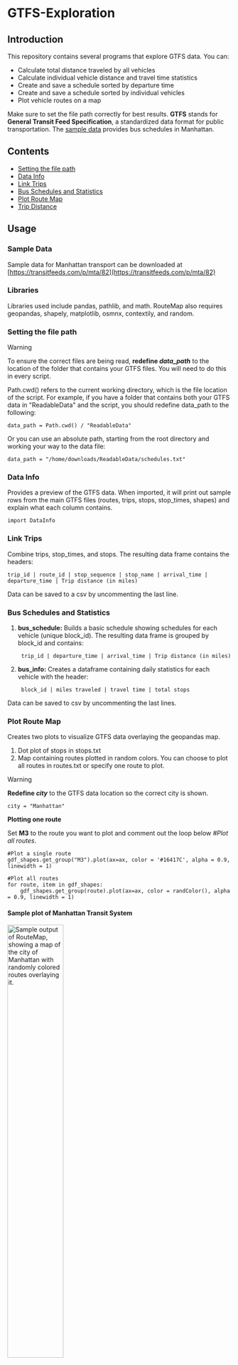 # GTFS-Exploration
## Introduction
This repository contains several programs that explore GTFS data. 
You can:
- Calculate total distance traveled by all vehicles
- Calculate individual vehicle distance and travel time statistics
- Create and save a schedule sorted by departure time
- Create and save a schedule sorted by individual vehicles
- Plot vehicle routes on a map

Make sure to set the file path correctly for best results.
**GTFS** stands for **General Transit Feed Specification**, a standardized data format for public transportation. The [sample data](https://transitfeeds.com/p/mta/82) provides bus schedules in Manhattan.

## Contents
- [Setting the file path](#Setting-the-file-path)
- [Data Info](#Data-Info)
- [Link Trips](#Link-Trips)
- [Bus Schedules and Statistics](#Bus-Schedules-and-Statistics)
- [Plot Route Map](#Route-Map)
- [Trip Distance](#Trip-Distance)
  
## Usage
### Sample Data
Sample data for Manhattan transport can be downloaded at [https://transitfeeds.com/p/mta/82](https://transitfeeds.com/p/mta/82)

### Libraries
Libraries used include pandas, pathlib, and math. RouteMap also requires geopandas, shapely, matplotlib, osmnx, contextily, and random.

### Setting the file path
> [!WARNING]
> To ensure the correct files are being read, **redefine _data_path_** to the location of the folder that contains your GTFS files. You will need to do this in every script.

Path.cwd() refers to the current working directory, which is the file location of the script.
For example, if you have a folder that contains both your GTFS data in "ReadableData" and the script, you should redefine data_path to the following:
```
data_path = Path.cwd() / "ReadableData"
```

Or you can use an absolute path, starting from the root directory and working your way to the data file:
```
data_path = "/home/downloads/ReadableData/schedules.txt"
```

### Data Info
Provides a preview of the GTFS data.
When imported, it will print out sample rows from the main GTFS files (routes, trips, stops, stop_times, shapes) and explain what each column contains.
```
import DataInfo
```

### Link Trips
Combine trips, stop_times, and stops. The resulting data frame contains the headers:

    trip_id | route_id | stop_sequence | stop_name | arrival_time | departure_time | Trip distance (in miles)

Data can be saved to a csv by uncommenting the last line.

### Bus Schedules and Statistics
1. **bus_schedule:** Builds a basic schedule showing schedules for each vehicle (unique block_id). The resulting data frame is grouped by block_id and contains:

        trip_id | departure_time | arrival_time | Trip distance (in miles)

2. **bus_info:** Creates a dataframe containing daily statistics for each vehicle with the header:

        block_id | miles traveled | travel time | total stops

 Data can be saved to csv by uncommenting the last lines.  

### Plot Route Map
Creates two plots to visualize GTFS data overlaying the geopandas map.
1. Dot plot of stops in stops.txt
2. Map containing routes plotted in random colors. You can choose to plot all routes in routes.txt or specify one route to plot.

> [!WARNING]
> **Redefine _city_** to the GTFS data location so the correct city is shown.

```
city = "Manhattan"
```

**Plotting one route**

Set **M3** to the route you want to plot and comment out the loop below _#Plot all routes_.
```
#Plot a single route
gdf_shapes.get_group("M3").plot(ax=ax, color = '#16417C', alpha = 0.9, linewidth = 1) 

#Plot all routes
for route, item in gdf_shapes:
    gdf_shapes.get_group(route).plot(ax=ax, color = randColor(), alpha = 0.9, linewidth = 1)   
```

#### Sample plot of Manhattan Transit System

<img src="https://github.com/user-attachments/assets/c13d672f-c4d5-456e-8959-d7a2467392ea" alt = "Sample output of RouteMap, showing a map of the city of Manhattan with randomly colored routes overlaying it." width=50% height=50%>

### Trip Distance
A helper file that estimates the distance in _miles_ traveled each trip.
Two methods of distance calculation are supported:
1. **Haversine**: Returns straight line distance that accounts for Earth's curvature
2. **Manhattan**: Returns distance that treats longitude and latitude as a grid layout (for roads that follow a street-like layout).

The Haversine method is used by default, line 43 contains the Manhattan method instead.
